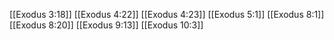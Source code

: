 [[Exodus 3:18]]
[[Exodus 4:22]]
[[Exodus 4:23]]
[[Exodus 5:1]]
[[Exodus 8:1]]
[[Exodus 8:20]]
[[Exodus 9:13]]
[[Exodus 10:3]]
